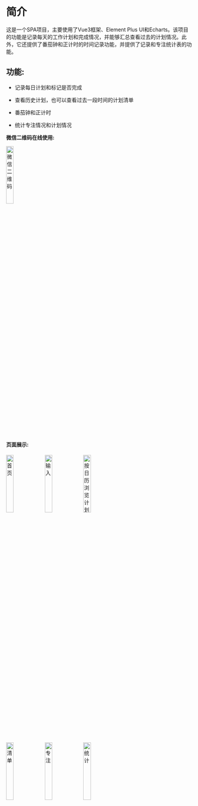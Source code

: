 # 简介
 这是一个SPA项目，主要使用了Vue3框架、Element Plus UI和Echarts。该项目的功能是记录每天的工作计划和完成情况，并能够汇总查看过去的计划情况。此外，它还提供了番茄钟和正计时的时间记录功能，并提供了记录和专注统计表的功能。


## 功能:

* 记录每日计划和标记是否完成

* 查看历史计划，也可以查看过去一段时间的计划清单

* 番茄钟和正计时

* 统计专注情况和计划情况

**微信二维码在线使用:**

<img src="https://caisisi123.github.io/daily_project/mypage.png" alt="微信二维码" width="20%">

#### 页面展示:

<div display="flex">
<img src="https://caisisi123.github.io/daily_project/index.png" alt="首页" width="20%">
 <img src="https://caisisi123.github.io/daily_project/input.png" alt="输入" width="20%">
<img src="https://caisisi123.github.io/daily_project/cal.jpg" alt="按日历浏览计划" width="20%">

 </div>
 <div display="flex" justify-content="center">
<img src="https://caisisi123.github.io/daily_project/list.png" alt="清单" width="20%">
<img src="https://caisisi123.github.io/daily_project/focus.png" alt="专注" width="20%">
<img src="https://caisisi123.github.io/daily_project/statistic.png" alt="统计" width="20%">
</div>
